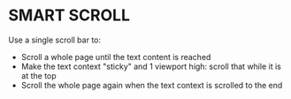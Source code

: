 # SMART SCROLL #

Use a single scroll bar to:

* Scroll a whole page until the text content is reached
* Make the text context "sticky" and 1 viewport high: scroll that while it is at the top
* Scroll the whole page again when the text context is scrolled to the end